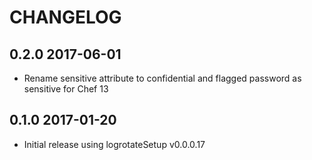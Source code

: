 # CHANGELOG

## 0.2.0 2017-06-01

- Rename sensitive attribute to confidential and flagged password as sensitive for Chef 13

## 0.1.0 2017-01-20

- Initial release using logrotateSetup v0.0.0.17
